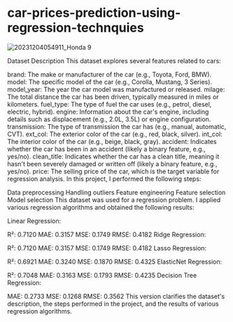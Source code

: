 # car-prices-prediction-using-regression-technquies
![20231204054911_Honda 9](https://github.com/user-attachments/assets/499e554a-5379-4be4-90b9-2880cb555c3c)

Dataset Description
This dataset explores several features related to cars:

brand: The make or manufacturer of the car (e.g., Toyota, Ford, BMW).
model: The specific model of the car (e.g., Corolla, Mustang, 3 Series).
model_year: The year the car model was manufactured or released.
milage: The total distance the car has been driven, typically measured in miles or kilometers.
fuel_type: The type of fuel the car uses (e.g., petrol, diesel, electric, hybrid).
engine: Information about the car's engine, including details such as displacement (e.g., 2.0L, 3.5L) or engine configuration.
transmission: The type of transmission the car has (e.g., manual, automatic, CVT).
ext_col: The exterior color of the car (e.g., red, black, silver).
int_col: The interior color of the car (e.g., beige, black, gray).
accident: Indicates whether the car has been in an accident (likely a binary feature, e.g., yes/no).
clean_title: Indicates whether the car has a clean title, meaning it hasn't been severely damaged or written off (likely a binary feature, e.g., yes/no).
price: The selling price of the car, which is the target variable for regression analysis.
In this project, I performed the following steps:

Data preprocessing
Handling outliers
Feature engineering
Feature selection
Model selection
This dataset was used for a regression problem. I applied various regression algorithms and obtained the following results:

Linear Regression:

R²: 0.7120
MAE: 0.3157
MSE: 0.1749
RMSE: 0.4182
Ridge Regression:

R²: 0.7120
MAE: 0.3157
MSE: 0.1749
RMSE: 0.4182
Lasso Regression:

R²: 0.6921
MAE: 0.3240
MSE: 0.1870
RMSE: 0.4325
ElasticNet Regression:

R²: 0.7048
MAE: 0.3163
MSE: 0.1793
RMSE: 0.4235
Decision Tree Regression:

MAE: 0.2733
MSE: 0.1268
RMSE: 0.3562
This version clarifies the dataset's description, the steps performed in the project, and the results of various regression algorithms.
